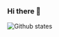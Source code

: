 ### Hi there 👋

![Github states](https://github-readme-stats.vercel.app/api?username=stiekel&show_icons=true)
